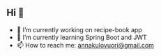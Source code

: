 ## Hi 👋

- 🔭 I’m currently working on recipe-book app
- 🌱 I’m currently learning Spring Boot and JWT
- 📫 How to reach me: annakulovuori@gmail.com
